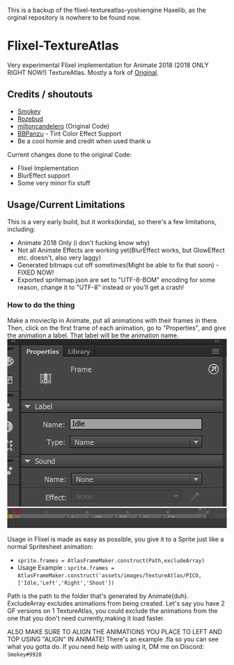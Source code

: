 This is a backup of the flixel-textureatlas-yoshiengine Haxelib, as the orginal repository is nowhere to be found now.

# Flixel-TextureAtlas
 
 Very experimental Flixel implementation for Animate 2018 (2018 ONLY RIGHT NOW!) TextureAtlas. Mostly a fork of [Original](https://github.com/miltoncandelero/OpenFLAnimateAtlas).

 ## Credits / shoutouts

 - [Smokey](https://twitter.com/Smokey_5_)
 - [Rozebud](https://twitter.com/helpme_thebigt)
 - [miltoncandelero](https://github.com/miltoncandelero) (Original Code)
 - [BBPanzu](https://twitter.com/bbsub3) - Tint Color Effect Support 
 - Be a cool homie and credit when used thank u

 Current changes done to the original Code:
 - Flixel Implementation
 - BlurEffect support
 - Some very minor fix stuff

  ## Usage/Current Limitations

  This is a very early build, but it works(kinda), so there's a few limitations, including:
  - Animate 2018 Only (i don't fucking know why)
  - Not all Animate Effects are working yet(BlurEffect works, but GlowEffect etc. doesn't, also very laggy)
  - Generated bitmaps cut off sometimes(Might be able to fix that soon) - FIXED NOW!
  - Exported spritemap.json are set to "UTF-8-BOM" encoding for some reason, change it to "UTF-8" instead or you'll get a crash!


  
  ### **How to do the thing**

  Make a movieclip in Animate, put all animations with their frames in there. Then, click on the first frame of each animation, go to "Properties", and give the animation a label. That label will be the animation name.
  ![](/art/instruction2.PNG)
  ![](/art/instruction1.PNG)

  Usage in Flixel is made as easy as possible, you give it to a Sprite just like a normal Spritesheet animation:

 - `sprite.frames = AtlasFrameMaker.construct(Path,excludeArray)`
 - Usage Example :  `sprite.frames = AtlasFrameMaker.construct('assets/images/TextureAtlas/PICO,['Idle,'Left','Right','Shoot'])`

 Path is the path to the folder that's generated by Animate(duh).
 ExcludeArray excludes animations from being created. Let's say you have 2 GF versions on 1 TextureAtlas, you could exclude the animations from the one that you don't need currently,making it load faster.

 ALSO MAKE SURE TO ALIGN THE ANIMATIONS YOU PLACE TO LEFT AND TOP USING "ALIGN" IN ANIMATE! There's an example .fla so you can see what you gotta do. If you need help with using it, DM me on Discord: `Smokey#9928`

    
